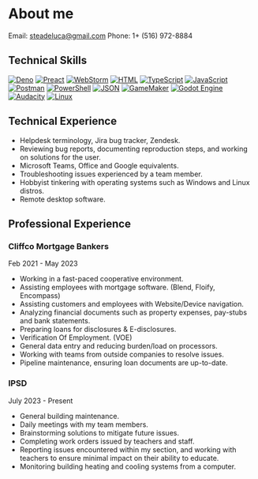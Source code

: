 # About me
Email: steadeluca@gmail.com
Phone: 1+ (516) 972-8884

## Technical Skills
[![Deno](https://img.shields.io/badge/Deno-000?logo=deno&logoColor=fff)](#)
[![Preact](https://img.shields.io/badge/Preact-673AB8?logo=preact&logoColor=fff)](#)
[![WebStorm](https://img.shields.io/badge/WebStorm-000?logo=webstorm&logoColor=fff)](#)
[![HTML](https://img.shields.io/badge/HTML-%23E34F26.svg?logo=html5&logoColor=white)](#)
[![TypeScript](https://img.shields.io/badge/TypeScript-3178C6?logo=typescript&logoColor=fff)](#)
[![JavaScript](https://img.shields.io/badge/JavaScript-F7DF1E?logo=javascript&logoColor=000)](#)
[![Postman](https://img.shields.io/badge/Postman-FF6C37?logo=postman&logoColor=white)](#)
[![PowerShell](https://custom-icon-badges.demolab.com/badge/Powershell-0078D6?logo=windows11&logoColor=white)](#)
[![JSON](https://img.shields.io/badge/JSON-000?logo=json&logoColor=fff)](#)
[![GameMaker](https://img.shields.io/badge/GameMaker-000?logo=gamemaker&logoColor=fff)](#)
[![Godot Engine](https://img.shields.io/badge/Godot-%23FFFFFF.svg?logo=godot-engine)](#)
[![Audacity](https://img.shields.io/badge/Audacity-0000CC?logo=audacity&logoColor=white)](#)
[![Linux](https://img.shields.io/badge/Linux-FCC624?logo=linux&logoColor=black)](#)

## Technical Experience
- Helpdesk terminology, Jira bug tracker, Zendesk.
- Reviewing bug reports, documenting reproduction steps, and working on solutions for the user.
- Microsoft Teams, Office and Google equivalents.
- Troubleshooting issues experienced by a team member.
- Hobbyist tinkering with operating systems such as Windows and Linux distros.
- Remote desktop software.

## Professional Experience
### Cliffco Mortgage Bankers
Feb 2021 - May 2023 
- Working in a fast-paced cooperative environment.
- Assisting employees with mortgage software. (Blend, Floify, Encompass)
- Assisting customers and employees with Website/Device navigation.
- Analyzing financial documents such as property expenses, pay-stubs and bank statements.
- Preparing loans for disclosures & E-disclosures.
- Verification Of Employment. (VOE)
- General data entry and reducing burden/load on processors.
- Working with teams from outside companies to resolve issues.
- Pipeline maintenance, ensuring loan documents are up-to-date.

### IPSD
July 2023 - Present
- General building maintenance.
- Daily meetings with my team members.
- Brainstorming solutions to mitigate future issues.
- Completing work orders issued by teachers and staff.
- Reporting issues encountered within my section, and working with teachers to ensure minimal impact on their ability to educate.
- Monitoring building heating and cooling systems from a computer.
